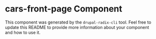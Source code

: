 # cars-front-page Component

This component was generated by the `drupal-radix-cli` tool. Feel free to update this README to provide more information about your component and how to use it.
